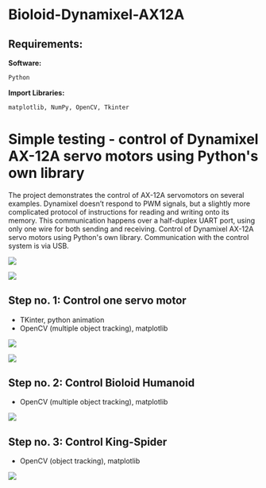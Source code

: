 # Bioloid-Dynamixel-AX12A

## Requirements:

**Software:**
```bash
Python 
```

**Import Libraries:**
```bash
matplotlib, NumPy, OpenCV, Tkinter 
```

# Simple testing - control of Dynamixel AX-12A servo motors using Python's own library

The project demonstrates the control of AX-12A servomotors on several examples. Dynamixel doesn’t respond to PWM signals, but a slightly more complicated protocol of instructions for reading and writing onto its memory. This communication happens over a half-duplex UART 
port, using only one wire for both sending and receiving. Control of Dynamixel AX-12A servo 
motors using Python's own library. Communication with the control system is via USB.

![](https://github.com/rparak/Bioloid-Dynamixel-AX12A/tree/master/images/bioloid_all_1_fig.png)

![](https://github.com/rparak/Bioloid-Dynamixel-AX12A/tree/master/images/connection_fig.png)

## Step no. 1: Control one servo motor
* TKinter, python animation
* OpenCV (multiple object tracking), matplotlib

![](https://github.com/rparak/Bioloid-Dynamixel-AX12A/tree/master/images/step_11_fig.png)

![](https://github.com/rparak/Bioloid-Dynamixel-AX12A/tree/master/images/step_12_fig.png)

## Step no. 2: Control Bioloid Humanoid
* OpenCV (multiple object tracking), matplotlib

![](https://github.com/rparak/Bioloid-Dynamixel-AX12A/tree/master/images/step_2_fig.png)

## Step no. 3: Control King-Spider
* OpenCV (object tracking), matplotlib

![](https://github.com/rparak/Bioloid-Dynamixel-AX12A/tree/master/images/step_3_fig.png)
